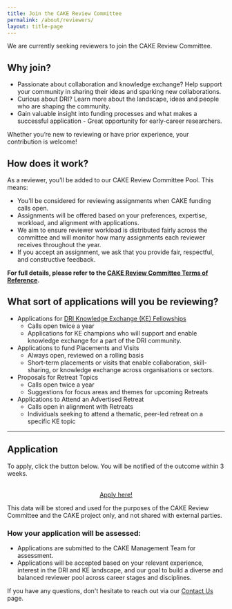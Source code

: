 ```yaml
---
title: Join the CAKE Review Committee
permalink: /about/reviewers/
layout: title-page
---
```


We are currently seeking reviewers to join the CAKE Review Committee. 

## Why join? 

- Passionate about collaboration and knowledge exchange? Help support your community in sharing their ideas and sparking new collaborations.
- Curious about DRI? Learn more about the landscape, ideas and people who are shaping the community. 
- Gain valuable insight into funding processes and what makes a successful application - Great opportunity for early-career researchers. 

Whether you’re new to reviewing or have prior experience, your contribution is welcome!

## How does it work? 

As a reviewer, you’ll be added to our CAKE Review Committee Pool. This means: 

- You'll be considered for reviewing assignments when CAKE funding calls open.
- Assignments will be offered based on your preferences, expertise, workload, and alignment with applications.
- We aim to ensure reviewer workload is distributed fairly across the committee and will monitor how many assignments each reviewer receives throughout the year.
- If you accept an assignment, we ask that you provide fair, respectful, and constructive feedback.

**For full details, please refer to the [CAKE Review Committee Terms of Reference](https://www.cake.ac.uk/CAKEbox/working-groups/reviewers/).**

## What sort of applications will you be reviewing? 

- Applications for [DRI Knowledge Exchange (KE) Fellowships](/about/ke-fellowships)
  - Calls open twice a year
  - Applications for KE champions who will support and enable knowledge exchange for a part of the DRI community. 
- Applications to fund Placements and Visits
  - Always open, reviewed on a rolling basis 
  - Short-term placements or visits that enable collaboration, skill-sharing, or knowledge exchange across organisations or sectors.
- Proposals for Retreat Topics
  - Calls open twice a year
  - Suggestions for focus areas and themes for upcoming Retreats
- Applications to Attend an Advertised Retreat
  - Calls open in alignment with Retreats
  - Individuals seeking to attend a thematic, peer-led retreat on a specific KE topic

---

## Application

To apply, click the button below. You will be notified of the outcome within 3 weeks. 

<!-- [APPLY HERE](https://docs.google.com/forms/d/e/1FAIpQLSea6sG7QWnRdgVQsQir_njygqXEDEVqgLWGz1muTyt4F4kKHg/viewform?usp=header) -->

<div style="text-align: center; margin-top: 2rem;">
  <a href="{{ 'https://docs.google.com/forms/d/e/1FAIpQLSea6sG7QWnRdgVQsQir_njygqXEDEVqgLWGz1muTyt4F4kKHg/viewform?usp=header' | relative_url }}" class="btn btn--secondary btn--x-large">Apply here!</a>
</div>

This data will be stored and used for the purposes of the CAKE Review Committee and the CAKE project only, and not shared with external parties.  


### How your application will be assessed:
- Applications are submitted to the CAKE Management Team for assessment. 
- Applications will be accepted based on your relevant experience, interest in the DRI and KE landscape, and our goal to build a diverse and balanced reviewer pool across career stages and disciplines.

If you have any questions, don't hesitate to reach out via our [Contact Us](/contact-us/) page.
